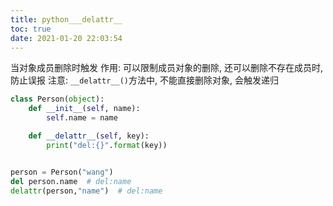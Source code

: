```yaml
---
title: python___delattr__
toc: true
date: 2021-01-20 22:03:54
---
```


当对象成员删除时触发
作用: 可以限制成员对象的删除, 还可以删除不存在成员时, 防止误报
注意: `__delattr__()`方法中, 不能直接删除对象, 会触发递归

```py
class Person(object):
    def __init__(self, name):
        self.name = name

    def __delattr__(self, key):
        print("del:{}".format(key))


person = Person("wang")
del person.name  # del:name
delattr(person,"name")  # del:name
```

